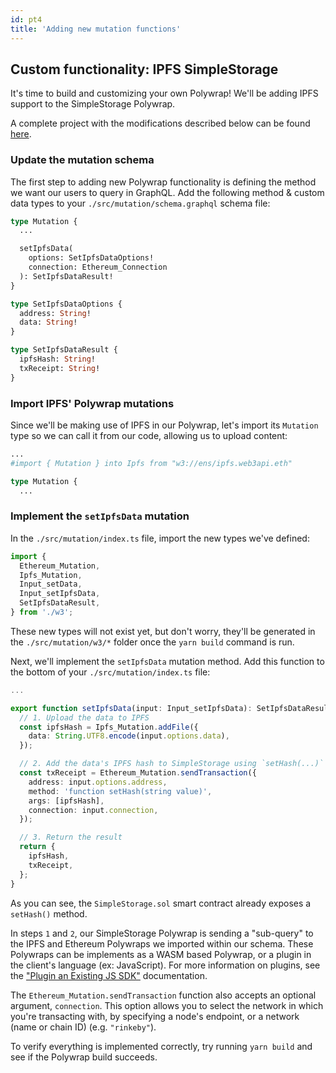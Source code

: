 ```yaml
---
id: pt4
title: 'Adding new mutation functions'
---
```


## **Custom functionality: IPFS SimpleStorage**

It's time to build and customizing your own Polywrap! We'll be adding IPFS support to the SimpleStorage Polywrap.

A complete project with the modifications described below can be found [here](https://github.com/Web3-API/demos/tree/main/simple-storage/web3api-completed).

### **Update the mutation schema**

The first step to adding new Polywrap functionality is defining the method we want our users to query in GraphQL. Add the following method & custom data types to your `./src/mutation/schema.graphql` schema file:

```graphql title="./src/mutation/schema.graphql"
type Mutation {
  ...

  setIpfsData(
    options: SetIpfsDataOptions!
    connection: Ethereum_Connection
  ): SetIpfsDataResult!
}

type SetIpfsDataOptions {
  address: String!
  data: String!
}

type SetIpfsDataResult {
  ipfsHash: String!
  txReceipt: String!
}
```

### **Import IPFS' Polywrap mutations**

Since we'll be making use of IPFS in our Polywrap, let's import its `Mutation` type so we can call it from our code, allowing us to upload content:

```graphql title="./src/mutation/schema.graphql"
...
#import { Mutation } into Ipfs from "w3://ens/ipfs.web3api.eth"

type Mutation {
  ...
```

### **Implement the `setIpfsData` mutation**

In the `./src/mutation/index.ts` file, import the new types we've defined:

```typescript title="./src/mutation/index.ts"
import {
  Ethereum_Mutation,
  Ipfs_Mutation,
  Input_setData,
  Input_setIpfsData,
  SetIpfsDataResult,
} from './w3';
```

These new types will not exist yet, but don't worry, they'll be generated in the `./src/mutation/w3/*` folder once the `yarn build` command is run.

Next, we'll implement the `setIpfsData` mutation method. Add this function to the bottom of your `./src/mutation/index.ts` file:

```typescript title="./src/mutation/index.ts"
...

export function setIpfsData(input: Input_setIpfsData): SetIpfsDataResult {
  // 1. Upload the data to IPFS
  const ipfsHash = Ipfs_Mutation.addFile({
    data: String.UTF8.encode(input.options.data),
  });

  // 2. Add the data's IPFS hash to SimpleStorage using `setHash(...)`
  const txReceipt = Ethereum_Mutation.sendTransaction({
    address: input.options.address,
    method: 'function setHash(string value)',
    args: [ipfsHash],
    connection: input.connection,
  });

  // 3. Return the result
  return {
    ipfsHash,
    txReceipt,
  };
}
```

As you can see, the `SimpleStorage.sol` smart contract already exposes a `setHash()` method.

In steps `1` and `2`, our SimpleStorage Polywrap is sending a "sub-query" to the IPFS and Ethereum Polywraps we imported within our schema. These Polywraps can be implements as a WASM based Polywrap, or a plugin in the client's language (ex: JavaScript). For more information on plugins, see the ["Plugin an Existing JS SDK"](/guides/create-js-plugin) documentation.

The `Ethereum_Mutation.sendTransaction` function also accepts an optional argument, `connection`. This option allows you to select the network in which you're transacting with, by specifying a node's endpoint, or a network (name or chain ID) (e.g. `"rinkeby"`).

To verify everything is implemented correctly, try running `yarn build` and see if the Polywrap build succeeds.
